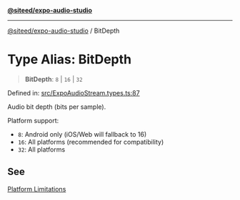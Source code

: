 [**@siteed/expo-audio-studio**](../README.md)

***

[@siteed/expo-audio-studio](../README.md) / BitDepth

# Type Alias: BitDepth

> **BitDepth**: `8` \| `16` \| `32`

Defined in: [src/ExpoAudioStream.types.ts:87](https://github.com/deeeed/expo-audio-stream/blob/cf134fc47969a1847375db6ab9d66bb0b73aabc3/packages/expo-audio-studio/src/ExpoAudioStream.types.ts#L87)

Audio bit depth (bits per sample).

Platform support:
- `8`: Android only (iOS/Web will fallback to 16)
- `16`: All platforms (recommended for compatibility)
- `32`: All platforms

## See

[Platform Limitations](https://github.com/deeeed/expo-audio-stream/blob/main/packages/expo-audio-studio/docs/PLATFORM_LIMITATIONS.md)
